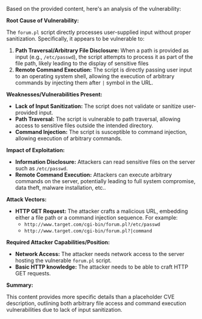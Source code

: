 Based on the provided content, here's an analysis of the vulnerability:

**Root Cause of Vulnerability:**

The `forum.pl` script directly processes user-supplied input without proper sanitization. Specifically, it appears to be vulnerable to:

1.  **Path Traversal/Arbitrary File Disclosure:** When a path is provided as input (e.g., `/etc/passwd`), the script attempts to process it as part of the file path, likely leading to the display of sensitive files
2.  **Remote Command Execution:** The script is directly passing user input to an operating system shell, allowing the execution of arbitrary commands by injecting them after `|` symbol in the URL.

**Weaknesses/Vulnerabilities Present:**

*   **Lack of Input Sanitization:** The script does not validate or sanitize user-provided input.
*   **Path Traversal:**  The script is vulnerable to path traversal, allowing access to sensitive files outside the intended directory.
*   **Command Injection:** The script is susceptible to command injection, allowing execution of arbitrary commands.

**Impact of Exploitation:**

*   **Information Disclosure:**  Attackers can read sensitive files on the server such as `/etc/passwd`.
*   **Remote Command Execution:** Attackers can execute arbitrary commands on the server, potentially leading to full system compromise, data theft, malware installation, etc..

**Attack Vectors:**

*   **HTTP GET Request:** The attacker crafts a malicious URL, embedding either a file path or a command injection sequence. For example:
    *   `http://www.target.com/cgi-bin/forum.pl?/etc/passwd`
    *   `http://www.target.com/cgi-bin/forum.pl?|command`

**Required Attacker Capabilities/Position:**

*   **Network Access:** The attacker needs network access to the server hosting the vulnerable `forum.pl` script.
*   **Basic HTTP knowledge:** The attacker needs to be able to craft HTTP GET requests.

**Summary:**

This content provides more specific details than a placeholder CVE description, outlining both arbitrary file access and command execution vulnerabilities due to lack of input sanitization.